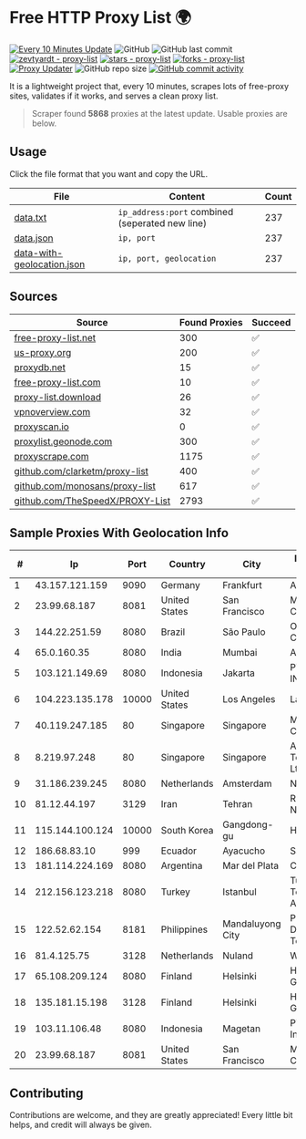 
# Free HTTP Proxy List 🌍

[![Every 10 Minutes Update](https://github.com/mertguvencli/http-proxy-list/actions/workflows/main.yml/badge.svg?branch=main)](https://github.com/mertguvencli/http-proxy-list/actions/workflows/main.yml)
![GitHub](https://img.shields.io/github/license/mertguvencli/http-proxy-list)
![GitHub last commit](https://img.shields.io/github/last-commit/mertguvencli/http-proxy-list)
[![zevtyardt - proxy-list](https://img.shields.io/static/v1?label=zevtyardt&message=proxy-list&color=blue&logo=github)](https://github.com/zevtyardt/proxy-list "Go to GitHub repo")
[![stars - proxy-list](https://img.shields.io/github/stars/zevtyardt/proxy-list?style=social)](https://github.com/zevtyardt/proxy-list)
[![forks - proxy-list](https://img.shields.io/github/forks/zevtyardt/proxy-list?style=social)](https://github.com/zevtyardt/proxy-list)
[![Proxy Updater](https://github.com/zevtyardt/proxy-list/workflows/Proxy%20Updater/badge.svg)](https://github.com/zevtyardt/proxy-list/actions?query=workflow:"Proxy+Updater")
![GitHub repo size](https://img.shields.io/github/repo-size/zevtyardt/proxy-list)
[![GitHub commit activity](https://img.shields.io/github/commit-activity/m/zevtyardt/proxy-list?logo=commits)](https://github.com/zevtyardt/proxy-list/commits/main)

It is a lightweight project that, every 10 minutes, scrapes lots of free-proxy sites, validates if it works, and serves a clean proxy list.

> Scraper found **5868** proxies at the latest update. Usable proxies are below.

## Usage

Click the file format that you want and copy the URL.

|File|Content|Count|
|----|-------|-----|
|[data.txt](https://raw.githubusercontent.com/mertguvencli/http-proxy-list/main/proxy-list/data.txt)|`ip_address:port` combined (seperated new line)|237|
|[data.json](https://raw.githubusercontent.com/mertguvencli/http-proxy-list/main/proxy-list/data.json)|`ip, port`|237|
|[data-with-geolocation.json](https://raw.githubusercontent.com/mertguvencli/http-proxy-list/main/proxy-list/data-with-geolocation.json)|`ip, port, geolocation`|237|

## Sources

|Source|Found Proxies|Succeed|
|------|-------------|-------|
|[free-proxy-list.net](https://free-proxy-list.net)|300|✅|
|[us-proxy.org](https://www.us-proxy.org)|200|✅|
|[proxydb.net](http://proxydb.net)|15|✅|
|[free-proxy-list.com](https://free-proxy-list.com/?page=&port=&type%5B%5D=http&type%5B%5D=https&up_time=0&search=Search)|10|✅|
|[proxy-list.download](https://www.proxy-list.download/HTTP)|26|✅|
|[vpnoverview.com](https://vpnoverview.com/privacy/anonymous-browsing/free-proxy-servers)|32|✅|
|[proxyscan.io](https://www.proxyscan.io)|0|✅|
|[proxylist.geonode.com](https://proxylist.geonode.com/api/proxy-list?limit=300&page=1&sort_by=lastChecked&sort_type=desc&protocols=http,https)|300|✅|
|[proxyscrape.com](https://api.proxyscrape.com/v2/?request=displayproxies&protocol=http&timeout=10000&country=all&ssl=all&anonymity=all)|1175|✅|
|[github.com/clarketm/proxy-list](https://raw.githubusercontent.com/clarketm/proxy-list/master/proxy-list-raw.txt)|400|✅|
|[github.com/monosans/proxy-list](https://raw.githubusercontent.com/monosans/proxy-list/main/proxies/http.txt)|617|✅|
|[github.com/TheSpeedX/PROXY-List](https://raw.githubusercontent.com/TheSpeedX/PROXY-List/master/http.txt)|2793|✅|


## Sample Proxies With Geolocation Info

|#|Ip|Port|Country|City|Internet Service Provider|
|-|--|----|-------|----|-------------------------|
|1|43.157.121.159|9090|Germany|Frankfurt|Aceville Pte.ltd|
|2|23.99.68.187|8081|United States|San Francisco|Microsoft Corporation|
|3|144.22.251.59|8080|Brazil|São Paulo|Oracle Corporation|
|4|65.0.160.35|8080|India|Mumbai|Amazon.com|
|5|103.121.149.69|8080|Indonesia|Jakarta|PT EMERIO INDONESIA|
|6|104.223.135.178|10000|United States|Los Angeles|LayerHost|
|7|40.119.247.185|80|Singapore|Singapore|Microsoft Corporation|
|8|8.219.97.248|80|Singapore|Singapore|Alibaba (US) Technology Co., Ltd.|
|9|31.186.239.245|8080|Netherlands|Amsterdam|NetSkope Inc|
|10|81.12.44.197|3129|Iran|Tehran|RESPINA Networks|
|11|115.144.100.124|10000|South Korea|Gangdong-gu|HAIonNet|
|12|186.68.83.10|999|Ecuador|Ayacucho|Satnet|
|13|181.114.224.169|8080|Argentina|Mar del Plata|CyberWave S.A.|
|14|212.156.123.218|8080|Turkey|Istanbul|Turk Telekomunikasyon A.S|
|15|122.52.62.154|8181|Philippines|Mandaluyong City|Philippine Long Distance Telephone Co.|
|16|81.4.125.75|3128|Netherlands|Nuland|WeservIT|
|17|65.108.209.124|8080|Finland|Helsinki|Hetzner Online GmbH|
|18|135.181.15.198|3128|Finland|Helsinki|Hetzner Online GmbH|
|19|103.11.106.48|8080|Indonesia|Magetan|PT. Pascal Indonesia|
|20|23.99.68.187|8081|United States|San Francisco|Microsoft Corporation|



## Contributing

Contributions are welcome, and they are greatly appreciated! Every
little bit helps, and credit will always be given.

